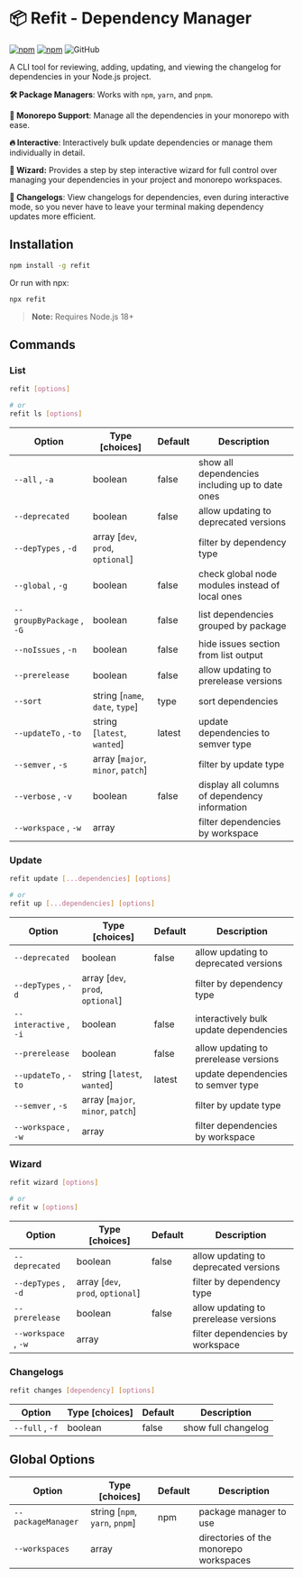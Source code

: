 # 📦 Refit - Dependency Manager

[![npm](https://img.shields.io/npm/v/refit.svg)](https://www.npmjs.com/package/refit)
[![npm](https://img.shields.io/npm/dt/refit.svg)](https://www.npmjs.com/package/refit)
![GitHub](https://img.shields.io/github/license/bradennapier/refit.svg)

A CLI tool for reviewing, adding, updating, and viewing the changelog for dependencies in your Node.js project.

**🛠️ Package Managers**: Works with `npm`, `yarn`, and `pnpm`.

**🚀 Monorepo Support**: Manage all the dependencies in your monorepo with ease.

**🔥 Interactive**: Interactively bulk update dependencies or manage them individually in detail.

**🧙 Wizard:** Provides a step by step interactive wizard for full control over managing your dependencies in your project and monorepo workspaces.

**📜 Changelogs**: View changelogs for dependencies, even during interactive mode, so you never have to leave your terminal making dependency updates more efficient.

## Installation

```bash
npm install -g refit
```

Or run with npx:

```bash
npx refit
```

> **Note:** Requires Node.js 18+

## Commands

### List

```bash
refit [options]

# or
refit ls [options]

```

| Option                    | Type [choices]                    | Default | Description                                     |
| ------------------------- | --------------------------------- | ------- | ----------------------------------------------- |
| `--all` , `-a`            | boolean                           | false   | show all dependencies including up to date ones |
| `--deprecated`            | boolean                           | false   | allow updating to deprecated versions           |
| `--depTypes` , `-d`       | array [`dev`, `prod`, `optional`] |         | filter by dependency type                       |
| `--global` , `-g`         | boolean                           | false   | check global node modules instead of local ones |
| `--groupByPackage` , `-G` | boolean                           | false   | list dependencies grouped by package            |
| `--noIssues` , `-n`       | boolean                           | false   | hide issues section from list output            |
| `--prerelease`            | boolean                           | false   | allow updating to prerelease versions           |
| `--sort`                  | string [`name`, `date`, `type`]   | type    | sort dependencies                               |
| `--updateTo` , `-to`      | string [`latest`, `wanted`]       | latest  | update dependencies to semver type              |
| `--semver` , `-s`         | array [`major`, `minor`, `patch`] |         | filter by update type                           |
| `--verbose` , `-v`        | boolean                           | false   | display all columns of dependency information   |
| `--workspace` , `-w`      | array                             |         | filter dependencies by workspace                |

### Update

```bash
refit update [...dependencies] [options]

# or
refit up [...dependencies] [options]

```

| Option                 | Type [choices]                    | Default | Description                            |
| ---------------------- | --------------------------------- | ------- | -------------------------------------- |
| `--deprecated`         | boolean                           | false   | allow updating to deprecated versions  |
| `--depTypes` , `-d`    | array [`dev`, `prod`, `optional`] |         | filter by dependency type              |
| `--interactive` , `-i` | boolean                           | false   | interactively bulk update dependencies |
| `--prerelease`         | boolean                           | false   | allow updating to prerelease versions  |
| `--updateTo` , `-to`   | string [`latest`, `wanted`]       | latest  | update dependencies to semver type     |
| `--semver` , `-s`      | array [`major`, `minor`, `patch`] |         | filter by update type                  |
| `--workspace` , `-w`   | array                             |         | filter dependencies by workspace       |

### Wizard

```bash
refit wizard [options]

# or
refit w [options]

```

| Option               | Type [choices]                    | Default | Description                           |
| -------------------- | --------------------------------- | ------- | ------------------------------------- |
| `--deprecated`       | boolean                           | false   | allow updating to deprecated versions |
| `--depTypes` , `-d`  | array [`dev`, `prod`, `optional`] |         | filter by dependency type             |
| `--prerelease`       | boolean                           | false   | allow updating to prerelease versions |
| `--workspace` , `-w` | array                             |         | filter dependencies by workspace      |

### Changelogs

```bash
refit changes [dependency] [options]

```

| Option          | Type [choices] | Default | Description         |
| --------------- | -------------- | ------- | ------------------- |
| `--full` , `-f` | boolean        | false   | show full changelog |

## Global Options

| Option             | Type [choices]                 | Default | Description                            |
| ------------------ | ------------------------------ | ------- | -------------------------------------- |
| `--packageManager` | string [`npm`, `yarn`, `pnpm`] | npm     | package manager to use                 |
| `--workspaces`     | array                          |         | directories of the monorepo workspaces |
